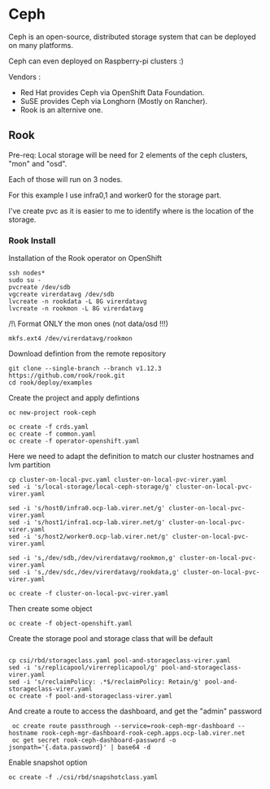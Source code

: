 # Ceph
Ceph is an open-source, distributed storage system that can be deployed on many platforms.

Ceph can even deployed on Raspberry-pi clusters :)

Vendors :
- Red Hat provides Ceph via OpenShift Data Foundation.
- SuSE provides Ceph via Longhorn (Mostly on Rancher).
- Rook is an alternive one.


## Rook

Pre-req:
Local storage will be need for 2 elements of the ceph clusters, "mon" and "osd".

Each of those will run on 3 nodes.

For this example I use infra0,1 and worker0 for the storage part.

I've create pvc as it is easier to me to identify where is the location of the storage.

### Rook Install
Installation of the Rook operator on OpenShift

```console
ssh nodes*
sudo su -
pvcreate /dev/sdb
vgcreate virerdatavg /dev/sdb
lvcreate -n rookdata -L 8G virerdatavg
lvcreate -n rookmon -L 8G virerdatavg
```

/!\ Format ONLY the mon ones (not data/osd !!!)
```
mkfs.ext4 /dev/virerdatavg/rookmon
```

Download defintion from the remote repository
```console
git clone --single-branch --branch v1.12.3 https://github.com/rook/rook.git
cd rook/deploy/examples
```

Create the project and apply defintions
```console
oc new-project rook-ceph

oc create -f crds.yaml
oc create -f common.yaml
oc create -f operator-openshift.yaml
```

Here we need to adapt the definition to match our cluster hostnames and lvm partition
```console
cp cluster-on-local-pvc.yaml cluster-on-local-pvc-virer.yaml
sed -i 's/local-storage/local-ceph-storage/g' cluster-on-local-pvc-virer.yaml

sed -i 's/host0/infra0.ocp-lab.virer.net/g' cluster-on-local-pvc-virer.yaml
sed -i 's/host1/infra1.ocp-lab.virer.net/g' cluster-on-local-pvc-virer.yaml
sed -i 's/host2/worker0.ocp-lab.virer.net/g' cluster-on-local-pvc-virer.yaml

sed -i 's,/dev/sdb,/dev/virerdatavg/rookmon,g' cluster-on-local-pvc-virer.yaml
sed -i 's,/dev/sdc,/dev/virerdatavg/rookdata,g' cluster-on-local-pvc-virer.yaml

oc create -f cluster-on-local-pvc-virer.yaml
```

Then create some object
```console
oc create -f object-openshift.yaml
```

Create the storage pool and storage class that will be default
```console

cp csi/rbd/storageclass.yaml pool-and-storageclass-virer.yaml
sed -i 's/replicapool/virerreplicapool/g' pool-and-storageclass-virer.yaml
sed -i 's/reclaimPolicy: .*$/reclaimPolicy: Retain/g' pool-and-storageclass-virer.yaml
oc create -f pool-and-storageclass-virer.yaml
```
And create a route to access the dashboard, and get the "admin" password
```console
 oc create route passthrough --service=rook-ceph-mgr-dashboard --hostname rook-ceph-mgr-dashboard-rook-ceph.apps.ocp-lab.virer.net
 oc get secret rook-ceph-dashboard-password -o jsonpath='{.data.password}' | base64 -d
```


Enable snapshot option
```console
oc create -f ./csi/rbd/snapshotclass.yaml
```
